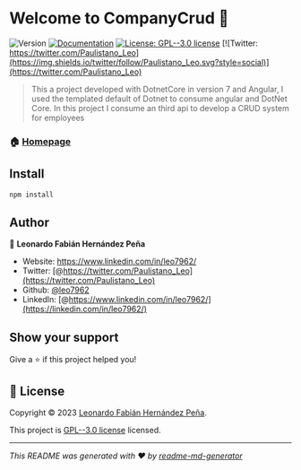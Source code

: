 # Welcome to CompanyCrud 👋
![Version](https://img.shields.io/badge/version-0.0.1-blue.svg?cacheSeconds=2592000)
[![Documentation](https://img.shields.io/badge/documentation-yes-brightgreen.svg)](https://github.com/leo7962/CompanyCrud#readme)
[![License: GPL--3.0 license](https://img.shields.io/badge/license-GPL-yellow.svg)](https://github.com/leo7962/CompanyCrud/blob/master/LICENSE.txt)
[![Twitter: https://twitter.com/Paulistano_Leo](https://img.shields.io/twitter/follow/Paulistano_Leo.svg?style=social)](https://twitter.com/Paulistano_Leo)

> This a project developed with DotnetCore in version 7 and Angular, I used the templated default of Dotnet to consume angular and DotNet Core. In this project I consume an third api to develop a CRUD system for employees

### 🏠 [Homepage](https://github.com/leo7962/CompanyCrud)

## Install

```sh
npm install
```

## Author

👤 **Leonardo Fabián Hernández Peña**

* Website: https://www.linkedin.com/in/leo7962/
* Twitter: [@https://twitter.com/Paulistano_Leo](https://twitter.com/Paulistano_Leo)
* Github: [@leo7962](https://github.com/leo7962)
* LinkedIn: [@https://www.linkedin.com/in/leo7962/](https://linkedin.com/in/leo7962/)

## Show your support

Give a ⭐️ if this project helped you!


## 📝 License

Copyright © 2023 [Leonardo Fabián Hernández Peña](https://github.com/leo7962).

This project is [GPL--3.0 license](https://github.com/leo7962/CompanyCrud/blob/master/LICENSE.txt) licensed.

***
_This README was generated with ❤️ by [readme-md-generator](https://github.com/kefranabg/readme-md-generator)_